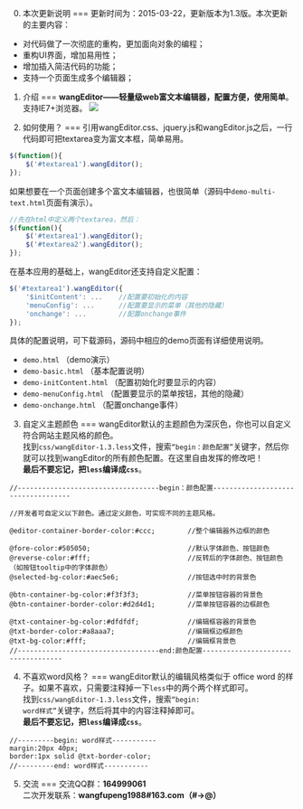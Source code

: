 0. 本次更新说明
===
更新时间为：2015-03-22，更新版本为1.3版。本次更新的主要内容：<br/>
* 对代码做了一次彻底的重构，更加面向对象的编程；
* 重构UI界面，增加易用性；
* 增加插入简洁代码的功能；
* 支持一个页面生成多个编辑器；

1. 介绍
===
<b>wangEditor——轻量级web富文本编辑器，配置方便，使用简单</b>。支持IE7+浏览器。
![](http://images.cnitblog.com/blog2015/138012/201503/242157460995330.png)

2. 如何使用？
===
引用wangEditor.css、jquery.js和wangEditor.js之后，一行代码即可把textarea变为富文本框，简单易用。
```javascript
$(function(){
    $('#textarea1').wangEditor();
});
```
如果想要在一个页面创建多个富文本编辑器，也很简单（源码中<code>demo-multi-text.html</code>页面有演示）。
```javascript
//先在html中定义两个textarea，然后：
$(function(){
    $('#textarea1').wangEditor();
    $('#textarea2').wangEditor();
});
```
在基本应用的基础上，wangEditor还支持自定义配置：
```javascript
$('#textarea1').wangEditor({
	'$initContent': ...    //配置要初始化的内容
	'menuConfig': ...      //配置要显示的菜单（其他的隐藏）
	'onchange': ...        //配置onchange事件
});
```
具体的配置说明，可下载源码，源码中相应的demo页面有详细使用说明。
* <code>demo.html</code> （demo演示）
* <code>demo-basic.html</code> （基本配置说明）
* <code>demo-initContent.html</code> （配置初始化时要显示的内容）
* <code>demo-menuConfig.html</code> （配置要显示的菜单按钮，其他的隐藏）
* <code>demo-onchange.html</code> （配置onchange事件）

3. 自定义主题颜色
===
wangEditor默认的主题颜色为深灰色，你也可以自定义符合网站主题风格的颜色。<br>
找到<code>css/wangEditor-1.3.less</code>文件，搜索<code>“begin：颜色配置”</code>关键字，然后你就可以找到wangEditor的所有颜色配置。在这里自由发挥的修改吧！<br>
**最后不要忘记，把<code>less</code>编译成<code>css</code>**。
```less
//-----------------------------------begin：颜色配置-----------------------------------

//开发者可自定义以下颜色。通过定义颜色，可实现不同的主题风格。

@editor-container-border-color:#ccc;        //整个编辑器外边框的颜色

@fore-color:#505050;                        //默认字体颜色、按钮颜色
@reverse-color:#fff;                        //反转后的字体颜色、按钮颜色（如按钮tooltip中的字体颜色）
@selected-bg-color:#aec5e6;                 //按钮选中时的背景色

@btn-container-bg-color:#f3f3f3;            //菜单按钮容器的背景色
@btn-container-border-color:#d2d4d1;        //菜单按钮容器的边框颜色

@txt-container-bg-color:#dfdfdf;            //编辑框容器的背景色
@txt-border-color:#a8aaa7;                  //编辑框边框颜色
@txt-bg-color:#fff;                         //编辑框背景色
//-----------------------------------end:颜色配置-----------------------------------
```

4. 不喜欢word风格？
===
wangEditor默认的编辑风格类似于 office word 的样子。如果不喜欢，只需要注释掉一下<code>less</code>中的两个两个样式即可。<br>
找到<code>css/wangEditor-1.3.less</code>文件，搜索<code>“begin: word样式”</code>关键字，然后将其中的内容注释掉即可。<br>
**最后不要忘记，把<code>less</code>编译成<code>css</code>**。
```less
//---------begin: word样式-----------
margin:20px 40px; 
border:1px solid @txt-border-color;
//---------end: word样式-----------
```

5. 交流
===
交流QQ群：<b>164999061</b> <br />
二次开发联系：<b>wangfupeng1988#163.com（#->@）</b>